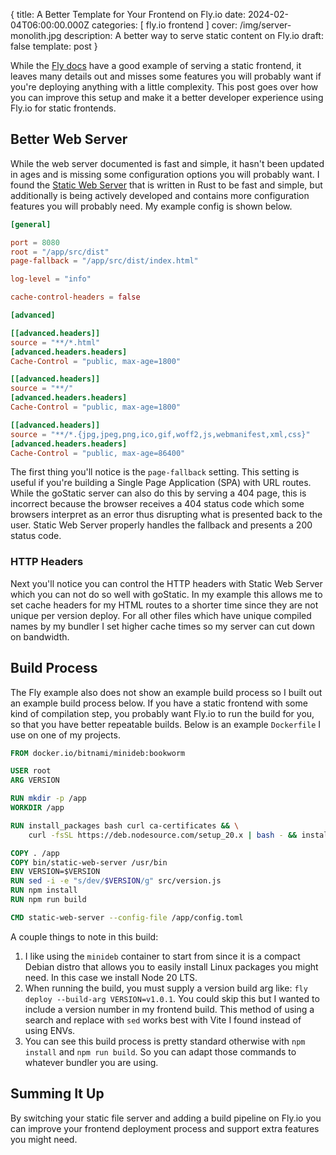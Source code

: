{
  title: A Better Template for Your Frontend on Fly.io
  date: 2024-02-04T06:00:00.000Z
  categories:
  [
    fly.io
    frontend
  ]
  cover: /img/server-monolith.jpg
  description: A better way to serve static content on Fly.io
  draft: false
  template: post
}


While the [Fly docs](https://fly.io/docs/languages-and-frameworks/static/) have a good example of serving a static frontend, it leaves many details out and misses some features you will probably want if you're deploying anything with a little complexity. This post goes over how you can improve this setup and make it a better developer experience using Fly.io for static frontends.

## Better Web Server

While the web server documented is fast and simple, it hasn't been updated in ages and is missing some configuration options you will probably want. I found the [Static Web Server](https://static-web-server.net/) that is written in Rust to be fast and simple, but additionally is being actively developed and contains more configuration features you will probably need. My example config is shown below.

```toml
[general]

port = 8080
root = "/app/src/dist"
page-fallback = "/app/src/dist/index.html"

log-level = "info"

cache-control-headers = false

[advanced]

[[advanced.headers]]
source = "**/*.html"
[advanced.headers.headers]
Cache-Control = "public, max-age=1800"

[[advanced.headers]]
source = "**/"
[advanced.headers.headers]
Cache-Control = "public, max-age=1800"

[[advanced.headers]]
source = "**/*.{jpg,jpeg,png,ico,gif,woff2,js,webmanifest,xml,css}"
[advanced.headers.headers]
Cache-Control = "public, max-age=86400"
```

The first thing you'll notice is the `page-fallback` setting. This setting is useful if you're building a Single Page Application (SPA) with URL routes. While the goStatic server can also do this by serving a 404 page, this is incorrect because the browser receives a 404 status code which some browsers interpret as an error thus disrupting what is presented back to the user. Static Web Server properly handles the fallback and presents a 200 status code.

### HTTP Headers

Next you'll notice you can control the HTTP headers with Static Web Server which you can not do so well with goStatic. In my example this allows me to set cache headers for my HTML routes to a shorter time since they are not unique per version deploy. For all other files which have unique compiled names by my bundler I set higher cache times so my server can cut down on bandwidth.

## Build Process

The Fly example also does not show an example build process so I built out an example build process below. If you have a static frontend with some kind of compilation step, you probably want Fly.io to run the build for you, so that you have better repeatable builds. Below is an example `Dockerfile` I use on one of my projects.

```Dockerfile
FROM docker.io/bitnami/minideb:bookworm

USER root
ARG VERSION

RUN mkdir -p /app
WORKDIR /app

RUN install_packages bash curl ca-certificates && \
    curl -fsSL https://deb.nodesource.com/setup_20.x | bash - && install_packages nodejs

COPY . /app
COPY bin/static-web-server /usr/bin
ENV VERSION=$VERSION
RUN sed -i -e "s/dev/$VERSION/g" src/version.js
RUN npm install
RUN npm run build

CMD static-web-server --config-file /app/config.toml
```

A couple things to note in this build:

1. I like using the `minideb` container to start from since it is a compact Debian distro that allows you to easily install Linux packages you might need. In this case we install Node 20 LTS.
2. When running the build, you must supply a version build arg like: `fly deploy --build-arg VERSION=v1.0.1`. You could skip this but I wanted to include a version number in my frontend build. This method of using a search and replace with `sed` works best with Vite I found instead of using ENVs.
3. You can see this build process is pretty standard otherwise with `npm install` and `npm run build`. So you can adapt those commands to whatever bundler you are using.

## Summing It Up

By switching your static file server and adding a build pipeline on Fly.io you can improve your frontend deployment process and support extra features you might need.
